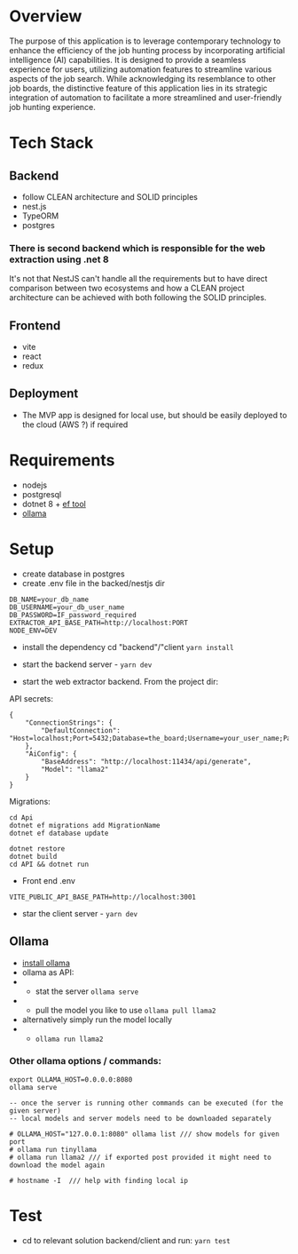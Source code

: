 # Overview

The purpose of this application is to leverage contemporary technology to enhance the efficiency of the job hunting process by incorporating artificial intelligence (AI) capabilities. It is designed to provide a seamless experience for users, utilizing automation features to streamline various aspects of the job search. While acknowledging its resemblance to other job boards, the distinctive feature of this application lies in its strategic integration of automation to facilitate a more streamlined and user-friendly job hunting experience.

# Tech Stack

## Backend

- follow CLEAN architecture and SOLID principles
- nest.js
- TypeORM
- postgres

### There is second backend which is responsible for the web extraction using .net 8

It's not that NestJS can't handle all the requirements but to have direct comparison between two ecosystems and how a CLEAN project architecture can be achieved with both following the SOLID principles.

## Frontend

- vite
- react
- redux

## Deployment

- The MVP app is designed for local use, but should be easily deployed to the cloud (AWS ?) if required

# Requirements

- nodejs
- postgresql
- dotnet 8 + [ef tool](https://learn.microsoft.com/en-us/ef/core/cli/dotnet)
- [ollama](https://ollama.ai/)

# Setup

- create database in postgres
- create .env file in the backed/nestjs dir

```
DB_NAME=your_db_name
DB_USERNAME=your_db_user_name
DB_PASSWORD=IF_password_required
EXTRACTOR_API_BASE_PATH=http://localhost:PORT
NODE_ENV=DEV
```

- install the dependency cd "backend"/"client `yarn install`

- start the backend server - `yarn dev`

- start the web extractor backend. From the project dir:

API secrets:

```
{
	"ConnectionStrings": {
		"DefaultConnection": "Host=localhost;Port=5432;Database=the_board;Username=your_user_name;Password=password"
	},
	"AiConfig": {
		"BaseAddress": "http://localhost:11434/api/generate",
		"Model": "llama2"
	}
}
```

Migrations:

```
cd Api
dotnet ef migrations add MigrationName
dotnet ef database update

```

```
dotnet restore
dotnet build
cd API && dotnet run
```

- Front end .env

```
VITE_PUBLIC_API_BASE_PATH=http://localhost:3001
```

- star the client server - `yarn dev`

## Ollama

- [install ollama](https://ollama.ai/download)
- ollama as API:
- - stat the server `ollama serve`
- - pull the model you like to use `ollama pull llama2`
- alternatively simply run the model locally
- - `ollama run llama2`

### Other ollama options / commands:

```
export OLLAMA_HOST=0.0.0.0:8080
ollama serve

-- once the server is running other commands can be executed (for the given server)
-- local models and server models need to be downloaded separately

# OLLAMA_HOST="127.0.0.1:8080" ollama list /// show models for given port
# ollama run tinyllama
# ollama run llama2 /// if exported post provided it might need to download the model again

# hostname -I  /// help with finding local ip
```

# Test

- cd to relevant solution backend/client and run: `yarn test`
